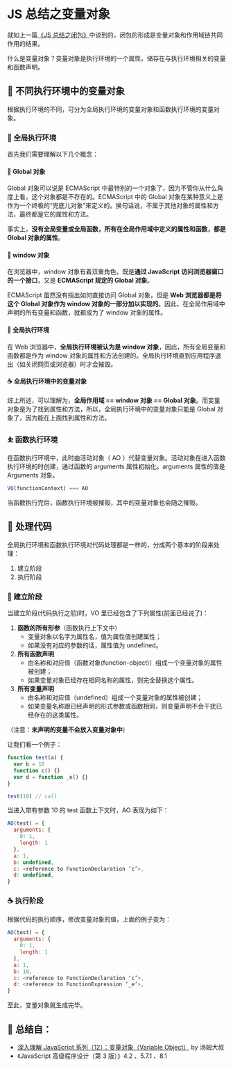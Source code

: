 # JS 总结之变量对象

就如上一篇[《JS 总结之闭包》](https://github.com/KaronAmI/blog/issues/26)中谈到的，闭包的形成是变量对象和作用域链共同作用的结果。

什么是变量对象？变量对象是执行环境的一个属性，储存在与执行环境相关的变量和函数声明。

## 🥇 不同执行环境中的变量对象

根据执行环境的不同，可分为全局执行环境的变量对象和函数执行环境的变量对象。

### 🤺 全局执行环境

首先我们需要理解以下几个概念：

#### 🥛 Global 对象

Global 对象可以说是 ECMAScript 中最特别的一个对象了，因为不管你从什么角度上看，这个对象都是不存在的。ECMAScript 中的 Global 对象在某种意义上是作为一个终极的“兜底儿对象”来定义的。换句话说，不属于其他对象的属性和方法，最终都是它的属性和方法。

事实上，**没有全局变量或全局函数，所有在全局作用域中定义的属性和函数，都是 Global 对象的属性**。

#### 🍺 window 对象

在浏览器中，window 对象有着双重角色，既是**通过 JavaScript 访问浏览器窗口的一个接口**，又是 **ECMAScript 规定的 Global 对象**。

ECMAScript 虽然没有指出如何直接访问 Global 对象，但是 **Web 浏览器都是将这个 Global 对象作为 window 对象的一部分加以实现的**。因此，在全局作用域中声明的所有变量和函数，就都成为了 window 对象的属性。

#### 🍷 全局执行环境

在 Web 浏览器中，**全局执行环境被认为是 window 对象**，因此，所有全局变量和函数都是作为 window 对象的属性和方法创建的。全局执行环境直到应用程序退出（如关闭网页或浏览器）时才会摧毁。

#### ☕️ 全局执行环境中的变量对象

综上所述，可以理解为，**全局作用域 == window 对象 == Global 对象**。而变量对象是为了找到属性和方法，所以，全局执行环境中的变量对象只能是 Global 对象了，因为能在上面找到属性和方法。

### ⛹ 函数执行环境

在函数执行环境中，此时由活动对象（ AO ）代替变量对象。活动对象在进入函数执行环境的时创建，通过函数的 arguments 属性初始化。arguments 属性的值是 Arguments 对象。

```js
VO(functionContext) === AO
```

当函数执行完后，函数执行环境被摧毁，其中的变量对象也会随之摧毁。

## 🥈 处理代码

全局执行环境和函数执行环境对代码处理都是一样的，分成两个基本的阶段来处理：

1. 建立阶段
2. 执行阶段

### 🍼 建立阶段

当建立阶段(代码执行之前)时，VO 里已经包含了下列属性(前面已经说了)：

1. **函数的所有形参**（函数执行上下文中）
   - 变量对象以名字为属性名，值为属性值创建属性；
   - 如果没有对应的参数的话，属性值为 undefined。
2. **所有函数声明**
   - 由名称和对应值（函数对象(function-object)）组成一个变量对象的属性被创建；
   - 如果变量对象已经存在相同名称的属性，则完全替换这个属性。
3. **所有变量声明**
   - 由名称和对应值（undefined）组成一个变量对象的属性被创建；
   - 如果变量名称跟已经声明的形式参数或函数相同，则变量声明不会干扰已经存在的这类属性。

（注意：**未声明的变量不会放入变量对象中**）

让我们看一个例子：

```js
function test(a) {
  var b = 10
  function c() {}
  var d = function _e() {}
}

test(10) // call
```

当进入带有参数 10 的 test 函数上下文时，AO 表现为如下：

```js
AO(test) = {
  arguments: {
    0: 1,
    length: 1
  },
  a: 1,
  b: undefined,
  c: <reference to FunctionDeclaration ‘c’>,
  d: undefined,
}
```

### ☕️ 执行阶段

根据代码的执行顺序，修改变量对象的值，上面的例子变为：

```js
AO(test) = {
  arguments: {
    0: 1,
    length: 1
  },
  a: 1,
  b: 10,
  c: <reference to FunctionDeclaration ‘c’>,
  d: <reference to FunctionExpression ‘_e’>,
}
```

至此，变量对象就生成完毕。

## 🚀 总结自：

- [深入理解 JavaScript 系列（12）：变量对象（Variable Object）](http://www.cnblogs.com/TomXu/archive/2012/01/16/2309728.html) by 汤姆大叔
- 《JavaScript 高级程序设计（第 3 版）》4.2 、5.7.1 、8.1
